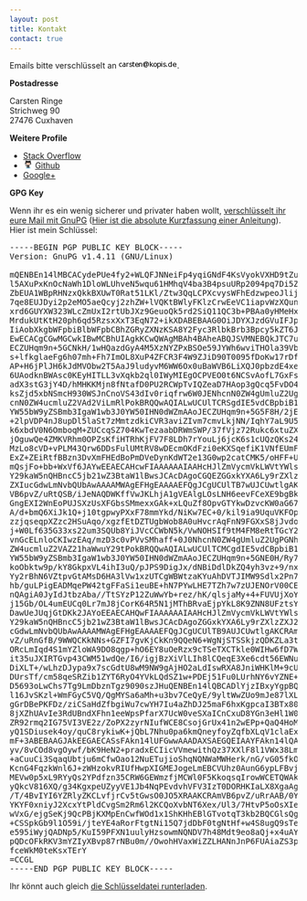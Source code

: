 ```yaml
---
layout: post
title: Kontakt
contact: true
---
```


Emails bitte verschlüsselt an <img src="/contact/carsten-at-kopis-de.png" alt="meine Email" />.

**Postadresse**

Carsten Ringe<br />
Strichweg 90<br />
27476 Cuxhaven<br />

**Weitere Profile**

* [Stack Overflow][7]
* <img src="/img/Octocat-small.png" height="24" style="height: 1em;" />&nbsp;[Github][5]
* [Google+][3]

**GPG Key**

Wenn ihr es ein wenig sicherer und privater haben wollt, [verschlüsselt ihr eure Mail mit GnuPG][0] ([Hier ist die absolute Kurzfassung einer Anleitung][1]). Hier ist mein Schlüssel:

<pre>
-----BEGIN PGP PUBLIC KEY BLOCK-----
Version: GnuPG v1.4.11 (GNU/Linux)

mQENBEn14lMBCACydePUe4fy2+WLQFJNNeiFp4yqiGNdF4KsVyokVXHD9tZuGaBU
l5AXuPxKnOcNaWh1DloWLUhveN5wqu61HMhqV4ba3B4psuURp2094pq7Di5Zoudb
ZbEUA1WBpRHNzxQkkBXUwT0Rat51LKl/Ztw3QqLCPXcvysWFhEdzwpeoJlijWz2w
7qe8EUJDyi2p2eMO5aeQcyj2zhZW+lVQKtBWlyFKlzCrwEeVC1iapvWzXQunGL/C
xrd6GUYXW323WLcZmUxI2rtUbJXz9GeuoQk5rd2SiQ11QC3b+PBAa0yHMeHxX2Vn
MrdukUtKtH20ph6qd5RzsxXxT3EqN72+ikXDABEBAAG0OiJDYXJzdGVuIFJpbmdl
IiAobXkgbWFpbiBlbWFpbCBhZGRyZXNzKSA8Y2Fyc3RlbkBrb3Bpcy5kZT6JAT4E
EwECACgCGwMGCwkIBwMCBhUIAgkKCwQWAgMBAh4BAheABQJSVMNEBQkJTC7uAAoJ
ECZUHqm9n+5GCNkH/1wHQazdGyA4M5XzNYZPxBSOe59JYWh6wviTHOla39VbDb8i
s+lfkglaeFg6h07mh+Fh7ImOL8XuP4ZFCR3F4W9ZJiD90T0095fDoKw17rDf7o7Q
AP+H6jPlJH6kJdMVObw2T5AaJ9ludyvM6WW6Ox0uBaWVB6LiXQJ0pbzdE4xersF6
6UAodknBWAsc0KEyHITLL3vXqkb2ql0IWyMIEgOCPVEO0t6NCSvAofL7GxFs0ksE
adX3stG3jY4D/hMHKKMjn8fNtafD0PU2RCWpTvIQZeaD7HAop3gQcq5FvDO4VrEW
ksZjd5xbNSmcH930WSJnCnoVS43dIv0riqfrw6W0JENhcnN0ZW4gUmluZ2UgPGNh
cnN0ZW4ucmluZ2VAd2ViLmRlPokBRQQwAQIALwUCUlTCRSgdIE5vdCBpbiB1c2Ug
YW55bW9yZSBmb3IgaW1wb3J0YW50IHN0dWZmAAoJECZUHqm9n+5G5F8H/2jEUh9B
+2lpVDP4nJ8upDl5laSt7zMmtzdkiCVR3aviZIvm7cmvLkjNN/IqhY7aL9U5nfMr
k6xbdV0N6OmboqM+ZUCcqSZ704KwTezaabDRWmSWP/37fVjz72Rukc6xtuZXiPyS
jOguwQe4ZMKVRhm0OPZsKfiHTRhKjFV7F8LDh7rYouLj6jcK6s1cUQzQKs24Nc0M
MzLo8cVD+vPLM43Qrw6DDsFulUMtRV8wDEcmOKdFzi0eKXSqefiK1VNfEUmFF5td
ExZ+ZEiRtfBBzn3DvXmFHEdBoPmDVeDynKdWT2e13G0wp2catCMK5/oHFF+URPLa
mQsjFo+bb+WxVf6JAYwEEAECAHcwFIAAAAAAIAAHcHJlZmVycmVkLWVtYWlsLWVu
Y29kaW5nQHBncC5jb21wZ3BtaW1lBwsJCAcDAgoCGQEZGGxkYXA6Ly9rZXlzZXJ2
ZXIucGdwLmNvbQUbAwAAAAMWAgEFHgEAAAAEFQgJCgUCUlTB7wUJCUwtlgAKCRAm
VB6pvZ/uRtQSB/iJeNAQDWKffVwJKLhjA1gVEAlgLOsLNH6eevFCeXE9bgBkZrwh
GngEXI2WnEoPUJSXzUsXFGbsSMmexxGAk+xLQuZf8OpvGTYkwDzvcKW0aG67o0Ui
A/d+bmQ6XiJk1Q+j10tgpwyPXxF78mmYkd/NiKw7EC+0/kil9ia9UquVKFOp4S7P
zzjqseqpXZzc2HSuAqo/xgzfEtDZTUgbWob8A0uHvcrAqFnN9FGXxS8jJvdoBHId
j+W0Lf635G33xs22um3SQUb8YiJVcCCWbN5k/VwNOHSIf9tM4FM8eRtTGcY2Qspe
vnGcELnloCKIwzEAq/mzD3c0vPVvSMhaff+0J0NhcnN0ZW4gUmluZ2UgPGNhcnN0
ZW4ucmluZ2VAZ21haWwuY29tPokBRQQwAQIALwUCUlTCMCgdIE5vdCBpbiB1c2Ug
YW55bW9yZSBmb3IgaW1wb3J0YW50IHN0dWZmAAoJECZUHqm9n+5GNE0H/Ry7mXSQ
koObktw9p/kY8GkpxVL4ihI3uQ/pJPS9DigJx/dNBiDdlDkZQ4yh3vz+9/nxt5mu
Yy2rBhN6VZtpvGtAMsD6HA3lVw1xzUTCgWBWtzaKYuAhDVTJIMW9Sdlx2Pn70FQh
hb/guLPigEADMqePW42tgFFaSi1euBE+hN7PYwLHE7TZh7w7zUJENOrV00CEyAQ7
nQAgiA0JyIdJtbzAba//TtSYzP12ZuWwYb+rez/hK/qlsjaMy+4+FUVUjXoYoHDB
j15Gb/OL4umEUCq0Lr7mJ8jCorK64R5N1jMThBRvaEjpYkL8K9ZNN8UFztsYdVWu
DawUeJUqjGtDKk2JAYoEEAECAHQwFIAAAAAAIAAHcHJlZmVycmVkLWVtYWlsLWVu
Y29kaW5nQHBncC5jb21wZ3BtaW1lBwsJCAcDAgoZGGxkYXA6Ly9rZXlzZXJ2ZXIu
cGdwLmNvbQUbAwAAAAMWAgEFHgEAAAAEFQgJCgUCUlTB9AUJCUwtlgAKCRAmVB6p
vZ/uRnGfB/9WWQCKkNNs+GZFI7gvKjCkKn9QQeN6+WgNjSTSSkjzQDKZLa3tp+PK
ORcLmIqd4S1mYZloWA9DO8qgp+hO6EY8uOeRzx9cTSeTXCTkle0WIHw6fD7WB/ek
it35uJXIRTGvp43CWM51wdQe/I6/igjBzXiVlLIh8lCQeqE3Xe6cdt56EWNu8X12
DiXLT+/wLhzDJypa9x7scGdtU8wM9NW9gAjHO2aLdIswRXA8JniWHKlM+9cUwstX
DUrsTf/cm58qeSRZib1ZYT6RyO4YVkLQdSZ1w+PDEj51Fu0LUrhNY6vYZNE+MnJL
D5693oLwChs7Tg9LmDbznTgz9090szJHuQENBEn14lQBCADlYjzIBxyYgpBQCoMV
l16JvSKzl+WmFGyC5VQ/QgMYSa6aMh+u3bv7CeQyE/9yltWwZUo9mJe87lXLCGwO
gGrDBePKFDz/ziCSaHdZfbgiWu7cwYH7Iu4aZhDJ25maF6hxKgpcaI3BTx80Vdae
8jXZhUAvIe3RdUBndXFhn1eeWpsPfarX7UcW0veSXaICnCxuD8YGn3eHl1W0N5kk
ZR92rmq2IG75VI3VE2z/ZoPX2zyrNIufWCE8CsojGrUx41n2wEPp+QaQ4HoMmY+D
yQ1SDiusek4oy/quC8rykiwK+jQbL7Nhu0pa6kmQneyfoyZqfbXLqV1claExhvAq
mF+3ABEBAAGJAkEEGAECASsFAkn14lUFGwwAAADAXSAEGQEIAAYFAkn14lQACgkQ
yv/8vCOd8vgOywf/bK9HeN2+pradxECIicVVmewithQz37XXlF8l1VWx38LmJXKh
+aCuuCi3SqaqUbtju6mCfwOao12NuETujioShqNQNWaMWHerk/nG/vG05fkOUVPY
KcnG4FqzkWnl6J+zWHzokvRIUfHwpXIGMEJogeLmEBCVUhz0AunG6ypLFBvjWkgB
MEVw0p5xL9RYyQs2YPdfzn35CRW6GEWmzfjMCWl0F5KkoqsqIrowWCETQWAk85eC
yQkcV816XQ/g34KgxpeUZyyVE1Jb4NqPEvdvhVFV3IzT0DORHKIaLX8XgaAghgEy
/T/4BvIYI6YZRlyZKCLvfjrCv5tGwsO0JO5XRAAKCRAmVB6pvZ/uRrAAB/0YG/YX
YKYF0xniyJ2XcxYtPldCvgSm2Rm6l2KCQoXvbNT6Xex/Ul3/7HtvP5oOsXIehFiw
wVxG/ejgSeKj9QcPBjKXMpEnCwfWOd1x1ShKHhEBlGTvotqT3kb2BQCGlsQgMtC9
+CSSpkGb9l1O59i/jteYE4aRorFtgtNi15Q7jdDbF0tgNtHf+w4S8ugQ9sTep8gJ
e595iWyjQADNp5/KuI59PFXN1uulyHzsowmNQNDV7h48Mdt9eo8aQj+x4uAY38Sw
pQDcOFkRKV3mYZIyXBvp87rNBu0m//OwohHVaxWiZZLHANnJnP6FUAiaZS3pAJa1
fceWkM0teKsxTErY
=CCGL
-----END PGP PUBLIC KEY BLOCK-----
</pre>

Ihr könnt auch gleich [die Schlüsseldatei runterladen][2].

[0]: http://www.gnupg.org/index.de.html
[1]: http://www.gnupg.org/howtos/de/GPGMiniHowto-4.html
[2]: /contact/carsten-at-kopis-de.txt
[3]: https://plus.google.com/110503464505798755891
[4]: http://bitcoin.org/
[5]: https://github.com/MoriTanosuke/
[6]: http://mumble.sourceforge.net/
[7]: http://stackoverflow.com/users/834/cringe

